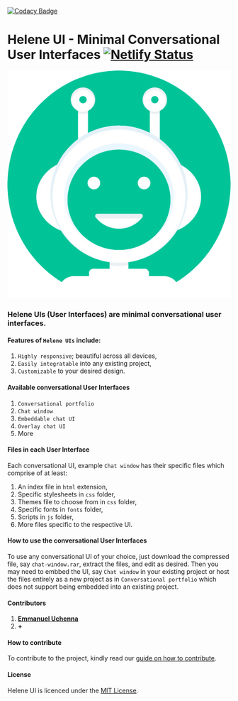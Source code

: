 [![Codacy Badge](https://api.codacy.com/project/badge/Grade/2c0427743b0a491f9d3a1e6474354934)](https://app.codacy.com/manual/Eunit99/helene-ui?utm_source=github.com&utm_medium=referral&utm_content=Eunit99/helene-ui&utm_campaign=Badge_Grade_Dashboard)
# **Helene UI - Minimal Conversational User Interfaces** [![Netlify Status](https://api.netlify.com/api/v1/badges/095cf32d-4d90-4488-9ace-9b738e9e9643/deploy-status)](https://app.netlify.com/sites/helene-ui/deploys)

<img src="img/icon/helene.png" alt="Helene icon" />


### Helene UIs (User Interfaces) are minimal conversational user interfaces.

#### Features of ``Helene UIs`` include:

1. ``Highly responsive``; beautiful across all devices,
2. ``Easily integratable`` into any existing project,
3. ``Customizable`` to your desired design.

#### Available conversational User Interfaces

1. ``Conversational portfolio``
2. ``Chat window``
3. ``Embeddable chat UI``
4. ``Overlay chat UI``
5. More 

#### Files in each User Interface

Each conversational UI, example ``Chat window`` has their specific files which comprise of at least:

1. An index file in ``html`` extension,
2. Specific stylesheets in ``css`` folder,
3. Themes file to choose from in ``css`` folder,
4. Specific fonts in ``fonts`` folder,
5. Scripts in ``js`` folder,
6. More files specific to the respective UI.

#### How to use the conversational User Interfaces

To use any conversational UI of your choice, just download the compressed file, say ``chat-window.rar``, extract the files, and edit as desired. Then you may need to embbed the UI, say ``Chat window`` in your existing project or host the files entirely as a new project as in ``Conversational portfolio`` which does not support being embedded into an existing project.

#### Contributors

 1. [**Emmanuel Uchenna**](https://github.com/eunit99)
 2. **+**

#### How to contribute

To contribute to the project, kindly read our [guide on how to contribute](https://github.com/Eunit99/Helene-UI/blob/master/CONTRIBUTING.md).
#### License
Helene UI is licenced under the [MIT License](https://github.com/Eunit99/Helene-UI/blob/master/LICENSE).
